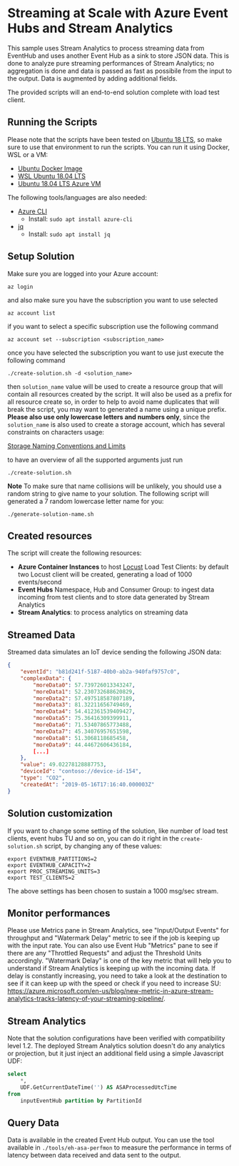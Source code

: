 # Streaming at Scale with Azure Event Hubs and Stream Analytics

This sample uses Stream Analytics to process streaming data from EventHub and uses another Event Hub as a sink to store JSON data. This is done to analyze pure streaming performances of Stream Analytics; no aggregation is done and data is passed as fast as possibile from the input to the output. Data is augmented by adding additional fields.

The provided scripts will an end-to-end solution complete with load test client.  

## Running the Scripts

Please note that the scripts have been tested on [Ubuntu 18 LTS](http://releases.ubuntu.com/18.04/), so make sure to use that environment to run the scripts. You can run it using Docker, WSL or a VM:

- [Ubuntu Docker Image](https://hub.docker.com/_/ubuntu/)
- [WSL Ubuntu 18.04 LTS](https://www.microsoft.com/en-us/p/ubuntu-1804-lts/9n9tngvndl3q?activetab=pivot:overviewtab)
- [Ubuntu 18.04 LTS Azure VM](https://azuremarketplace.microsoft.com/en-us/marketplace/apps/Canonical.UbuntuServer1804LTS)

The following tools/languages are also needed:

- [Azure CLI](https://docs.microsoft.com/en-us/cli/azure/install-azure-cli-apt?view=azure-cli-latest)
  - Install: `sudo apt install azure-cli`
- [jq](https://stedolan.github.io/jq/)
  - Install: `sudo apt install jq`

## Setup Solution

Make sure you are logged into your Azure account:

    az login

and also make sure you have the subscription you want to use selected

    az account list

if you want to select a specific subscription use the following command

    az account set --subscription <subscription_name>

once you have selected the subscription you want to use just execute the following command

    ./create-solution.sh -d <solution_name>

then `solution_name` value will be used to create a resource group that will contain all resources created by the script. It will also be used as a prefix for all resource create so, in order to help to avoid name duplicates that will break the script, you may want to generated a name using a unique prefix. **Please also use only lowercase letters and numbers only**, since the `solution_name` is also used to create a storage account, which has several constraints on characters usage:

[Storage Naming Conventions and Limits](https://docs.microsoft.com/en-us/azure/architecture/best-practices/naming-conventions#storage)

to have an overview of all the supported arguments just run

    ./create-solution.sh

**Note**
To make sure that name collisions will be unlikely, you should use a random string to give name to your solution. The following script will generated a 7 random lowercase letter name for you:

    ./generate-solution-name.sh

## Created resources

The script will create the following resources:

- **Azure Container Instances** to host [Locust](https://locust.io/) Load Test Clients: by default two Locust client will be created, generating a load of 1000 events/second
- **Event Hubs** Namespace, Hub and Consumer Group: to ingest data incoming from test clients and to store data generated by Stream Analytics
- **Stream Analytics**: to process analytics on streaming data

## Streamed Data

Streamed data simulates an IoT device sending the following JSON data:

```json
{
    "eventId": "b81d241f-5187-40b0-ab2a-940faf9757c0",
    "complexData": {
        "moreData0": 57.739726013343247,
        "moreData1": 52.230732688620829,
        "moreData2": 57.497518587807189,
        "moreData3": 81.32211656749469,
        "moreData4": 54.412361539409427,
        "moreData5": 75.36416309399911,
        "moreData6": 71.53407865773488,
        "moreData7": 45.34076957651598,
        "moreData8": 51.3068118685458,
        "moreData9": 44.44672606436184,
        [...]
    },
    "value": 49.02278128887753,
    "deviceId": "contoso://device-id-154",
    "type": "CO2",
    "createdAt": "2019-05-16T17:16:40.000003Z"
}
```

## Solution customization

If you want to change some setting of the solution, like number of load test clients, event hubs TU and so on, you can do it right in the `create-solution.sh` script, by changing any of these values:

    export EVENTHUB_PARTITIONS=2
    export EVENTHUB_CAPACITY=2
    export PROC_STREAMING_UNITS=3
    export TEST_CLIENTS=2

The above settings has been chosen to sustain a 1000 msg/sec stream.

## Monitor performances

Please use Metrics pane in Stream Analytics, see "Input/Output Events" for throughput and "Watermark Delay" metric to see if the job is keeping up with the input rate.  You can also use Event Hub "Metrics" pane to see if there are any "Throttled Requests" and adjust the Threshold Units accordingly. "Watermark Delay" is one of the key metric that will help you to understand if Stream Analytics is keeping up with the incoming data. If delay is constantly increasing, you need to take a look at the destination to see if it can keep up with the speed or check if you need to increase SU: https://azure.microsoft.com/en-us/blog/new-metric-in-azure-stream-analytics-tracks-latency-of-your-streaming-pipeline/.

## Stream Analytics

Note that the solution configurations have been verified with compatibility level 1.2. The deployed Stream Analytics solution doesn't do any analytics or projection, but it just inject an additional field using a simple Javascript UDF:

```sql
select 
    *, 
    UDF.GetCurrentDateTime('') AS ASAProcessedUtcTime
from 
    inputEventHub partition by PartitionId
```

## Query Data

Data is available in the created Event Hub output. You can use the tool available in `./tools/eh-asa-perfmon` to measure the performance in terms of latency between data received and data sent to the output.
